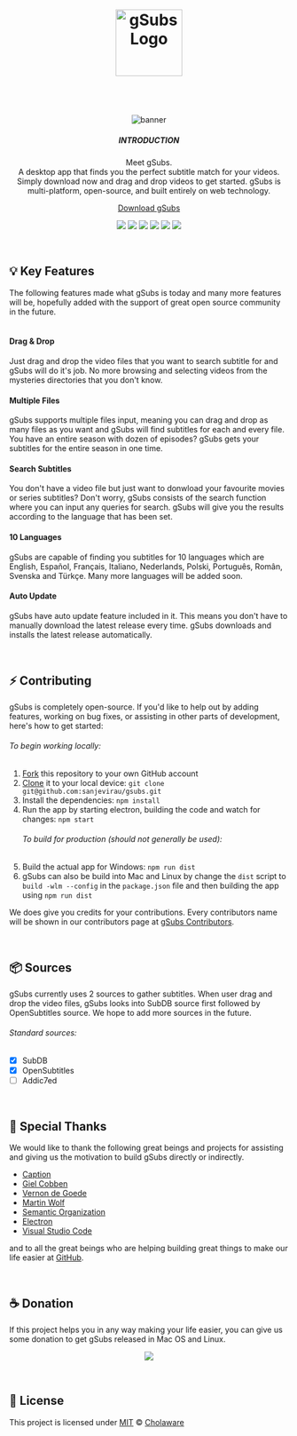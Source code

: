 <h1 align="center">
  <img href="https://cholaware.com/gsubs" src="http://cholaware.com/assets/img/gSubs/logo.svg" width="120" alt="gSubs Logo" draggable="false"><br>
<br>
</h1>

<p align="center">  
<br>
  <img href="https://cholaware.com/gsubs" src="http://cholaware.com/assets/img/gSubs%20v1.0.2.gif"  alt="banner" draggable="false">
  <br>
  <h5 align="center">INTRODUCTION</h5>
  <p align="center">Meet gSubs. <br> A desktop app that finds you the perfect subtitle match for your videos. Simply download now and drag and drop videos to get started.
 gSubs is multi-platform, open-source, and built entirely on web technology.</p>
  <p align="center"><a href="https://cholaware.com/gsubs">Download gSubs</a></p>
  <p align="center">
  <a href="https://github.com/sanjevirau/gsubs/releases" alt="Downloads"><img src="https://img.shields.io/github/downloads/sanjevirau/gsubs/total.svg" /></a>
  <a href="https://github.com/sanjevirau/gsubs/stargazers" alt="Stars"><img src="https://img.shields.io/github/stars/sanjevirau/gsubs.svg" /></a>
  <a href="https://github.com/sanjevirau/gsubs/network" alt="Forks"><img src="https://img.shields.io/github/forks/sanjevirau/gsubs.svg" /></a>
  <a href="https://github.com/sanjevirau/gsubs/issues" alt="Issues"><img src="https://img.shields.io/github/issues/sanjevirau/gsubs.svg" /></a>
  <a href="https://github.com/sanjevirau/gsubs/blob/master/LICENSE" alt="License"><img src="https://img.shields.io/github/license/sanjevirau/gsubs.svg" /></a>
  <a href="https://paypal.me/sanjevirau" alt="License"><img src="https://img.shields.io/badge/Donate-PayPal-green.svg" /></a>
  </p>
</p>

<br>

## 💡 Key Features
The following features made what gSubs is today and many more features will be, hopefully added with the support of great open source community in the future.
</br>
</br>
#### Drag & Drop
Just drag and drop the video files that you want to search subtitle for and gSubs will do it's job. No more browsing and selecting videos from the mysteries directories that you don't know.

#### Multiple Files
gSubs supports multiple files input, meaning you can drag and drop as many files as you want and gSubs will find subtitles for each and every file. You have an entire season with dozen of episodes? gSubs gets your subtitles for the entire season in one time.

#### Search Subtitles
You don't have a video file but just want to donwload your favourite movies or series subtitles? Don't worry, gSubs consists of the search function where you can input any queries for search. gSubs will give you the results according to the language that has been set.

#### 10 Languages
gSubs are capable of finding you subtitles for 10 languages which are English, Español, Français, Italiano, Nederlands, Polski, Português, Român, Svenska and Türkçe. Many more languages will be added soon.

#### Auto Update
gSubs have auto update feature included in it. This means you don't have to manually download the latest release every time. gSubs downloads and installs the latest release automatically.

<br>

## ⚡️ Contributing

gSubs is completely open-source. If you'd like to help out by adding features, working on bug fixes,
or assisting in other parts of development, here's how to get started:

###### To begin working locally:

1. [Fork](https://help.github.com/articles/fork-a-repo/) this repository to your
   own GitHub account
2. [Clone](https://help.github.com/articles/cloning-a-repository/) it to your
   local device: `git clone git@github.com:sanjevirau/gsubs.git`
3. Install the dependencies: `npm install`
4. Run the app by starting electron, building the code and watch for changes:
   `npm start`
   ###### To build for production (should not generally be used):
5. Build the actual app for Windows: `npm run
   dist`
6. gSubs can also be build into Mac and Linux by change the `dist` script to `build -wlm --config` in the `package.json` file and then building the app using `npm run dist`

We does give you credits for your contributions. Every contributors name will be shown in our contributors page at [gSubs Contributors](http://cholaware.com/gsubs/contributors.html).

<br>

## 📦 Sources

gSubs currently uses 2 sources to gather subtitles. When user drag and drop the video files, gSubs looks into SubDB source first followed by OpenSubtitles source. We hope to add more sources in the future.

###### Standard sources:

* [x] SubDB
* [x] OpenSubtitles
* [ ] Addic7ed

<br>

## 🌟 Special Thanks
We would like to thank the following great beings and projects for assisting and giving us the motivation to build gSubs directly or indirectly.

* [Caption](https://github.com/gielcobben/caption)
* [Giel Cobben](https://github.com/gielcobben)
* [Vernon de Goede](https://github.com/vernondegoede)
* [Martin Wolf](https://github.com/martinwolf)
* [Semantic Organization](https://github.com/Semantic-Org)
* [Electron](https://github.com/electron/electron)
* [Visual Studio Code](https://github.com/Microsoft/vscode)

and to all the great beings who are helping building great things to make our life easier at [GitHub](https://github.com/).

<br>

## ☕  Donation
If this project helps you in any way making your life easier, you can give us some donation to get gSubs released in Mac OS and Linux.
</br>

<p align="center">  
  <a href="https://www.paypal.me/sanjevirau" alt="Paypal"><img src="https://www.paypalobjects.com/en_US/i/btn/btn_donateCC_LG.gif" /></a>

</p>
</br>

## 🔑 License
This project is licensed under
[MIT](https://github.com/gielcobben/Caption/blob/master/LICENSE) ©
[Cholaware](https://cholaware.com)
